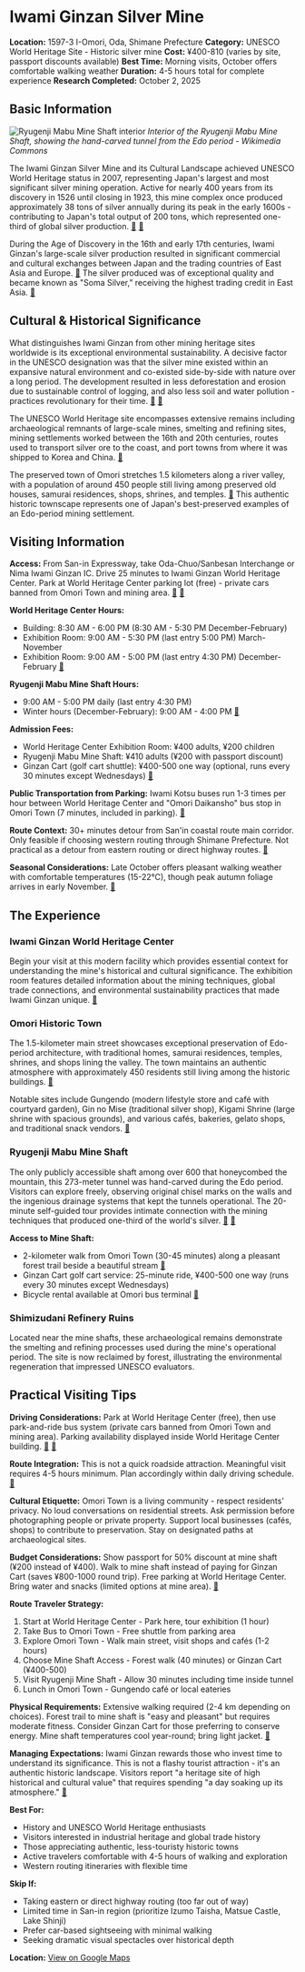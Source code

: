 # Iwami Ginzan Silver Mine

**Location:** 1597-3 I-Omori, Oda, Shimane Prefecture
**Category:** UNESCO World Heritage Site - Historic silver mine
**Cost:** ¥400-810 (varies by site, passport discounts available)
**Best Time:** Morning visits, October offers comfortable walking weather
**Duration:** 4-5 hours total for complete experience
**Research Completed:** October 2, 2025

## Basic Information

![Ryugenji Mabu Mine Shaft interior](https://upload.wikimedia.org/wikipedia/commons/c/c8/Iwami_Ginzan_Silver_Mine%2C_Ryugenji_Mabu_Mine_Shaft_001.JPG)
*Interior of the Ryugenji Mabu Mine Shaft, showing the hand-carved tunnel from the Edo period - Wikimedia Commons*

The Iwami Ginzan Silver Mine and its Cultural Landscape achieved UNESCO World Heritage status in 2007, representing Japan's largest and most significant silver mining operation. Active for nearly 400 years from its discovery in 1526 until closing in 1923, this mine complex once produced approximately 38 tons of silver annually during its peak in the early 1600s - contributing to Japan's total output of 200 tons, which represented one-third of global silver production. [🔗](https://whc.unesco.org/en/list/1246/) [🔗](https://en.wikipedia.org/wiki/Iwami_Ginzan_Silver_Mine)

During the Age of Discovery in the 16th and early 17th centuries, Iwami Ginzan's large-scale silver production resulted in significant commercial and cultural exchanges between Japan and the trading countries of East Asia and Europe. [🔗](https://www.japan.travel/en/world-heritage/iwami-ginzan-silver-mine/) The silver produced was of exceptional quality and became known as "Soma Silver," receiving the highest trading credit in East Asia. [🔗](https://whc.unesco.org/en/list/1246/)

## Cultural & Historical Significance

What distinguishes Iwami Ginzan from other mining heritage sites worldwide is its exceptional environmental sustainability. A decisive factor in the UNESCO designation was that the silver mine existed within an expansive natural environment and co-existed side-by-side with nature over a long period. The development resulted in less deforestation and erosion due to sustainable control of logging, and also less soil and water pollution - practices revolutionary for their time. [🔗](https://www.japan.travel/en/world-heritage/iwami-ginzan-silver-mine/) [🔗](https://whc.unesco.org/en/list/1246/)

The UNESCO World Heritage site encompasses extensive remains including archaeological remnants of large-scale mines, smelting and refining sites, mining settlements worked between the 16th and 20th centuries, routes used to transport silver ore to the coast, and port towns from where it was shipped to Korea and China. [🔗](https://www.japan.travel/en/world-heritage/iwami-ginzan-silver-mine/)

The preserved town of Omori stretches 1.5 kilometers along a river valley, with a population of around 450 people still living among preserved old houses, samurai residences, shops, shrines, and temples. [🔗](https://www.japan-guide.com/e/e5853.html) This authentic historic townscape represents one of Japan's best-preserved examples of an Edo-period mining settlement.

## Visiting Information

**Access:** From San-in Expressway, take Oda-Chuo/Sanbesan Interchange or Nima Iwami Ginzan IC. Drive 25 minutes to Iwami Ginzan World Heritage Center. Park at World Heritage Center parking lot (free) - private cars banned from Omori Town and mining area. [🔗](https://japantravel.navitime.com/en/area/jp/spot/02301-2700020/) [🔗](https://travel.gaijinpot.com/iwami-ginzan-silver-mine/)

**World Heritage Center Hours:**
- Building: 8:30 AM - 6:00 PM (8:30 AM - 5:30 PM December-February)
- Exhibition Room: 9:00 AM - 5:30 PM (last entry 5:00 PM) March-November
- Exhibition Room: 9:00 AM - 5:00 PM (last entry 4:30 PM) December-February [🔗](https://www.gltjp.com/en/directory/item/12386/)

**Ryugenji Mabu Mine Shaft Hours:**
- 9:00 AM - 5:00 PM daily (last entry 4:30 PM)
- Winter hours (December-February): 9:00 AM - 4:00 PM [🔗](https://www.kankou-shimane.com/en/destinations/9280)

**Admission Fees:**
- World Heritage Center Exhibition Room: ¥400 adults, ¥200 children
- Ryugenji Mabu Mine Shaft: ¥410 adults (¥200 with passport discount)
- Ginzan Cart (golf cart shuttle): ¥400-500 one way (optional, runs every 30 minutes except Wednesdays) [🔗](https://www.japan-guide.com/e/e5852.html)

**Public Transportation from Parking:** Iwami Kotsu buses run 1-3 times per hour between World Heritage Center and "Omori Daikansho" bus stop in Omori Town (7 minutes, included in parking). [🔗](https://www.japan-guide.com/e/e5851.html)

**Route Context:** 30+ minutes detour from San'in coastal route main corridor. Only feasible if choosing western routing through Shimane Prefecture. Not practical as a detour from eastern routing or direct highway routes. [🔗](https://www.kankou-shimane.com/en/destinations/9287/)

**Seasonal Considerations:** Late October offers pleasant walking weather with comfortable temperatures (15-22°C), though peak autumn foliage arrives in early November. [🔗](https://www.japanhighlights.com/japan/weather-in-october)

## The Experience

### Iwami Ginzan World Heritage Center

Begin your visit at this modern facility which provides essential context for understanding the mine's historical and cultural significance. The exhibition room features detailed information about the mining techniques, global trade connections, and environmental sustainability practices that made Iwami Ginzan unique. [🔗](https://www.tripadvisor.com/Attraction_Review-g1023589-d3702079-Reviews-Iwami_Ginzan_World_Heritage_Center-Oda_Shimane_Prefecture_Chugoku.html)

### Omori Historic Town

The 1.5-kilometer main street showcases exceptional preservation of Edo-period architecture, with traditional homes, samurai residences, temples, shrines, and shops lining the valley. The town maintains an authentic atmosphere with approximately 450 residents still living among the historic buildings. [🔗](https://www.japan-guide.com/e/e5853.html)

Notable sites include Gungendo (modern lifestyle store and café with courtyard garden), Gin no Mise (traditional silver shop), Kigami Shrine (large shrine with spacious grounds), and various cafés, bakeries, gelato shops, and traditional snack vendors. [🔗](https://countrysidestays-japan.com/article/omori/index2.html)

### Ryugenji Mabu Mine Shaft

The only publicly accessible shaft among over 600 that honeycombed the mountain, this 273-meter tunnel was hand-carved during the Edo period. Visitors can explore freely, observing original chisel marks on the walls and the ingenious drainage systems that kept the tunnels operational. The 20-minute self-guided tour provides intimate connection with the mining techniques that produced one-third of the world's silver. [🔗](https://www.kankou-shimane.com/en/destinations/9280) [🔗](https://www.japan.travel/en/spot/114/)

**Access to Mine Shaft:**
- 2-kilometer walk from Omori Town (30-45 minutes) along a pleasant forest trail beside a beautiful stream [🔗](https://www.japan-guide.com/e/e5852.html)
- Ginzan Cart golf cart service: 25-minute ride, ¥400-500 one way (runs every 30 minutes except Wednesdays)
- Bicycle rental available at Omori bus terminal [🔗](https://www.japan-guide.com/e/e5851.html)

### Shimizudani Refinery Ruins

Located near the mine shafts, these archaeological remains demonstrate the smelting and refining processes used during the mine's operational period. The site is now reclaimed by forest, illustrating the environmental regeneration that impressed UNESCO evaluators.

## Practical Visiting Tips

**Driving Considerations:** Park at World Heritage Center (free), then use park-and-ride bus system (private cars banned from Omori Town and mining area). Parking availability displayed inside World Heritage Center building. [🔗](https://www.tripadvisor.com/Attraction_Review-g1023589-d3702079-Reviews-Iwami_Ginzan_World_Heritage_Center-Oda_Shimane_Prefecture_Chugoku.html) [🔗](https://travel.gaijinpot.com/iwami-ginzan-silver-mine/)

**Route Integration:** This is not a quick roadside attraction. Meaningful visit requires 4-5 hours minimum. Plan accordingly within daily driving schedule. [🔗](https://www.tripadvisor.com/Attraction_Review-g1023589-d1216274-Reviews-Iwami_Ginzan-Oda_Shimane_Prefecture_Chugoku.html)

**Cultural Etiquette:** Omori Town is a living community - respect residents' privacy. No loud conversations on residential streets. Ask permission before photographing people or private property. Support local businesses (cafés, shops) to contribute to preservation. Stay on designated paths at archaeological sites.

**Budget Considerations:** Show passport for 50% discount at mine shaft (¥200 instead of ¥400). Walk to mine shaft instead of paying for Ginzan Cart (saves ¥800-1000 round trip). Free parking at World Heritage Center. Bring water and snacks (limited options at mine area). [🔗](https://www.japan-guide.com/e/e5852.html)

**Route Traveler Strategy:**
1. Start at World Heritage Center - Park here, tour exhibition (1 hour)
2. Take Bus to Omori Town - Free shuttle from parking area
3. Explore Omori Town - Walk main street, visit shops and cafés (1-2 hours)
4. Choose Mine Shaft Access - Forest walk (40 minutes) or Ginzan Cart (¥400-500)
5. Visit Ryugenji Mine Shaft - Allow 30 minutes including time inside tunnel
6. Lunch in Omori Town - Gungendo café or local eateries

**Physical Requirements:** Extensive walking required (2-4 km depending on choices). Forest trail to mine shaft is "easy and pleasant" but requires moderate fitness. Consider Ginzan Cart for those preferring to conserve energy. Mine shaft temperatures cool year-round; bring light jacket. [🔗](https://www.japan-guide.com/e/e5852.html)

**Managing Expectations:** Iwami Ginzan rewards those who invest time to understand its significance. This is not a flashy tourist attraction - it's an authentic historic landscape. Visitors report "a heritage site of high historical and cultural value" that requires spending "a day soaking up its atmosphere." [🔗](https://www.tripadvisor.com/Attraction_Review-g1023589-d1216274-Reviews-Iwami_Ginzan-Oda_Shimane_Prefecture_Chugoku.html)

**Best For:**
- History and UNESCO World Heritage enthusiasts
- Visitors interested in industrial heritage and global trade history
- Those appreciating authentic, less-touristy historic towns
- Active travelers comfortable with 4-5 hours of walking and exploration
- Western routing itineraries with flexible time

**Skip If:**
- Taking eastern or direct highway routing (too far out of way)
- Limited time in San-in region (prioritize Izumo Taisha, Matsue Castle, Lake Shinji)
- Prefer car-based sightseeing with minimal walking
- Seeking dramatic visual spectacles over historical depth

**Location:** [View on Google Maps](https://maps.google.com/maps?q=35.1921063,132.4992932)
